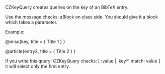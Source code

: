 CZKeyQuery creates queries on the key of an BibTeX entry.

Use the message checks: aBlock on class side.
You should give it a block which takes a parameter.

Example:

@misc{key,
title = { Title 1 }
}

@article{entry2,
title = { Title 2 }
}

If you write this query: CZKeyQuery checks: [ :value | 'key*' match: value ]
it will select only the first entry.